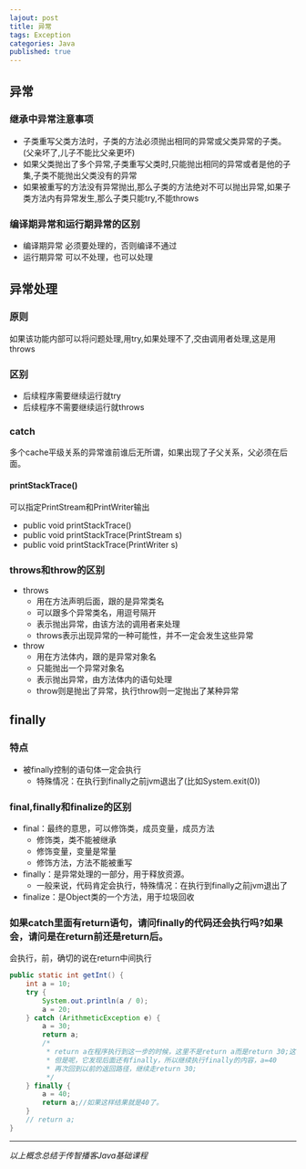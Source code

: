 ```yaml
---  
lajout: post  
title: 异常  
tags: Exception  
categories: Java  
published: true  
---  
```


## 异常

### 继承中异常注意事项

* 子类重写父类方法时，子类的方法必须抛出相同的异常或父类异常的子类。(父亲坏了,儿子不能比父亲更坏)
* 如果父类抛出了多个异常,子类重写父类时,只能抛出相同的异常或者是他的子集,子类不能抛出父类没有的异常
* 如果被重写的方法没有异常抛出,那么子类的方法绝对不可以抛出异常,如果子类方法内有异常发生,那么子类只能try,不能throws

### 编译期异常和运行期异常的区别

* 编译期异常 必须要处理的，否则编译不通过
* 运行期异常 可以不处理，也可以处理

## 异常处理

### 原则

如果该功能内部可以将问题处理,用try,如果处理不了,交由调用者处理,这是用throws

### 区别

* 后续程序需要继续运行就try
* 后续程序不需要继续运行就throws

### catch

多个cache平级关系的异常谁前谁后无所谓，如果出现了子父关系，父必须在后面。

#### printStackTrace()

可以指定PrintStream和PrintWriter输出

* public void printStackTrace()
* public void printStackTrace(PrintStream s)
* public void printStackTrace(PrintWriter s)

### throws和throw的区别

* throws
	- 用在方法声明后面，跟的是异常类名
	- 可以跟多个异常类名，用逗号隔开
	- 表示抛出异常，由该方法的调用者来处理
	- throws表示出现异常的一种可能性，并不一定会发生这些异常
* throw
	- 用在方法体内，跟的是异常对象名
	- 只能抛出一个异常对象名
	- 表示抛出异常，由方法体内的语句处理
	- throw则是抛出了异常，执行throw则一定抛出了某种异常

## finally

### 特点

* 被finally控制的语句体一定会执行
	- 特殊情况：在执行到finally之前jvm退出了(比如System.exit(0))

### final,finally和finalize的区别

* final：最终的意思，可以修饰类，成员变量，成员方法
	- 修饰类，类不能被继承
	- 修饰变量，变量是常量
	- 修饰方法，方法不能被重写
* finally：是异常处理的一部分，用于释放资源。
	- 一般来说，代码肯定会执行，特殊情况：在执行到finally之前jvm退出了
* finalize：是Object类的一个方法，用于垃圾回收

### 如果catch里面有return语句，请问finally的代码还会执行吗?如果会，请问是在return前还是return后。

会执行，前，确切的说在return中间执行

```java
public static int getInt() {
	int a = 10;
	try {
		System.out.println(a / 0);
		a = 20;
	} catch (ArithmeticException e) {
		a = 30;
		return a;
		/*
		 * return a在程序执行到这一步的时候，这里不是return a而是return 30;这个返回路径就形成了。
		 * 但是呢，它发现后面还有finally，所以继续执行finally的内容，a=40
		 * 再次回到以前的返回路径，继续走return 30;
		 */
	} finally {
		a = 40;
		return a;//如果这样结果就是40了。
	}
	// return a;
}
```


----------

*以上概念总结于传智播客Java基础课程*